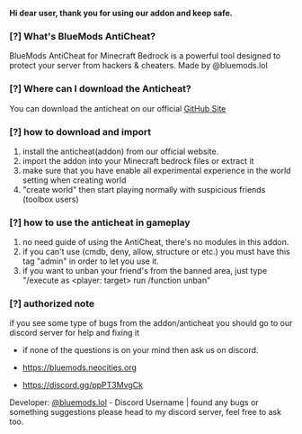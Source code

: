 **Hi dear user, thank you for using our addon and keep safe.**

### [?] What's BlueMods AntiCheat?
BlueMods AntiCheat for Minecraft Bedrock is a powerful tool designed to protect your server from hackers & cheaters. Made by @bluemods.lol

### [?] Where can I download the Anticheat?
You can download the anticheat on our official [GitHub Site](https://github.com/BlueModsYT/BlueMods-AntiCheat/releases)

### [?] how to download and import
1. install the anticheat(addon) from our official website.
2. import the addon into your Minecraft bedrock files or extract it
3. make sure that you have enable all experimental experience in the world setting when creating world
4. "create world" then start playing normally with suspicious friends (toolbox users)

### [?] how to use the anticheat in gameplay
1. no need guide of using the AntiCheat, there's no modules in this addon.
2. if you can't use (cmdb, deny, allow, structure or etc.) you must have this tag "admin" in order to let you use it.
3. if you want to unban your friend's from the banned area, just type "/execute as <player: target> run /function unban"

### [?] authorized note
if you see some type of bugs from the addon/anticheat you should go to our discord server for help and fixing it

- if none of the questions is on your mind then ask us on discord.

- https://bluemods.neocities.org
- https://discord.gg/ppPT3MvgCk

Developer: [@bluemods.lol](https://discord.com/users/749100843823005717) - Discord Username | found any bugs or something suggestions please head to my discord server, feel free to ask too.

